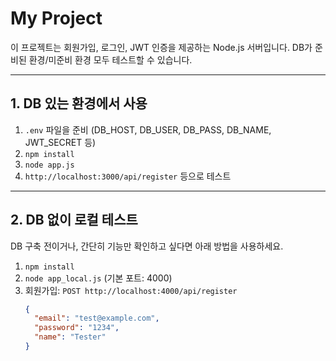 # My Project

이 프로젝트는 회원가입, 로그인, JWT 인증을 제공하는 Node.js 서버입니다. 
DB가 준비된 환경/미준비 환경 모두 테스트할 수 있습니다.

---

## 1. DB 있는 환경에서 사용

1. `.env` 파일을 준비 (DB_HOST, DB_USER, DB_PASS, DB_NAME, JWT_SECRET 등)
2. `npm install`
3. `node app.js`
4. `http://localhost:3000/api/register` 등으로 테스트

---

## 2. DB 없이 로컬 테스트

DB 구축 전이거나, 간단히 기능만 확인하고 싶다면 아래 방법을 사용하세요.

1. `npm install`
2. `node app_local.js` (기본 포트: 4000)
3. 회원가입: `POST http://localhost:4000/api/register`
   ```json
   {
     "email": "test@example.com",
     "password": "1234",
     "name": "Tester"
   }
